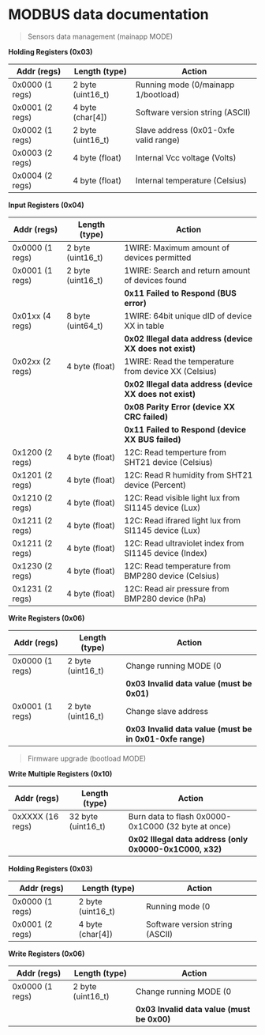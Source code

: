 # MODBUS data documentation



> Sensors data management (mainapp MODE)



  **Holding Registers (0x03)**

  | Addr (regs)     | Length (type)     |                          Action                            |
  | --------------- | ----------------- | ---------------------------------------------------------- |
  | 0x0000 (1 regs) | 2 byte (uint16_t) | Running mode (0/mainapp 1/bootload)                        |
  | 0x0001 (2 regs) | 4 byte (char[4])  | Software version string (ASCII)                            |
  | 0x0002 (1 regs) | 2 byte (uint16_t) | Slave address (0x01-0xfe valid range)                      |
  | 0x0003 (2 regs) | 4 byte (float)    | Internal Vcc voltage (Volts)                               |
  | 0x0004 (2 regs) | 4 byte (float)    | Internal temperature (Celsius)                             |

  **Input Registers (0x04)**

  | Addr (regs)     | Length (type)     |                          Action                            |
  | --------------- | ----------------- | ---------------------------------------------------------- |
  | 0x0000 (1 regs) | 2 byte (uint16_t) | 1WIRE: Maximum amount of devices permitted                 |
  | 0x0001 (1 regs) | 2 byte (uint16_t) | 1WIRE: Search and return amount of devices found           |
  |                 |                   |   **0x11 Failed to Respond (BUS error)**                   |
  | 0x01xx (4 regs) | 8 byte (uint64_t) | 1WIRE: 64bit unique dID of device XX in table              |
  |                 |                   |   **0x02 Illegal data address (device XX does not exist)** |
  | 0x02xx (2 regs) | 4 byte (float)    | 1WIRE: Read the temperature from device XX (Celsius)       |
  |                 |                   |   **0x02 Illegal data address (device XX does not exist)** |
  |                 |                   |   **0x08 Parity Error         (device XX CRC failed)**     |
  |                 |                   |   **0x11 Failed to Respond    (device XX BUS failed)**     |
  | 0x1200 (2 regs) | 4 byte (float)    | 12C: Read temperture from SHT21 device (Celsius)           |
  | 0x1201 (2 regs) | 4 byte (float)    | 12C: Read R humidity from SHT21 device (Percent)           |
  | 0x1210 (2 regs) | 4 byte (float)    | 12C: Read visible light lux from SI1145 device (Lux)       |
  | 0x1211 (2 regs) | 4 byte (float)    | 12C: Read ifrared light lux from SI1145 device (Lux)       |
  | 0x1211 (2 regs) | 4 byte (float)    | 12C: Read ultraviolet index from SI1145 device (Index)     |
  | 0x1230 (2 regs) | 4 byte (float)    | 12C: Read temperature from BMP280 device (Celsius)         |
  | 0x1231 (2 regs) | 4 byte (float)    | 12C: Read air pressure from BMP280 device (hPa)            |

  **Write Registers (0x06)**

  | Addr (regs)     | Length (type)     |                          Action                            |
  | --------------- | ----------------- | ---------------------------------------------------------- |
  | 0x0000 (1 regs) | 2 byte (uint16_t) | Change running MODE (0|mainapp 1|bootload)                 |
  |                 |                   |   **0x03 Invalid data value (must be 0x01)**               |
  | 0x0001 (1 regs) | 2 byte (uint16_t) | Change slave address                                       |
  |                 |                   |   **0x03 Invalid data value (must be in 0x01-0xfe range)** |



> Firmware upgrade (bootload MODE)



  **Write Multiple Registers (0x10)**

  | Addr (regs)     | Length (type)     |                          Action                            |
  | --------------- | ----------------- | ---------------------------------------------------------- |
  | 0xXXXX (16 regs)| 32 byte (uint16_t)| Burn data to flash 0x0000-0x1C000 (32 byte at once)        |
  |                 |                   |  **0x02 Illegal data address (only 0x0000-0x1C000, x32)**  |

  **Holding Registers (0x03)**

  | Addr (regs)     | Length (type)     |                          Action                            |
  | --------------- | ----------------- | ---------------------------------------------------------- |
  | 0x0000 (1 regs) | 2 byte (uint16_t) | Running mode (0|mainapp 1|bootload)                        |
  | 0x0001 (2 regs) | 4 byte (char[4])  | Software version string (ASCII)                            |

  **Write Registers (0x06)**

  | Addr (regs)     | Length (type)     |                          Action                            |
  | --------------- | ----------------- | ---------------------------------------------------------- |
  | 0x0000 (1 regs) | 2 byte (uint16_t) |  Change running MODE (0|mainapp 1|bootload)                |
  |                 |                   |    **0x03 Invalid data value  (must be 0x00)**             |
